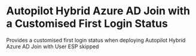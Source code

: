 # Autopilot Hybrid Azure AD Join with a Customised First Login Status
Provides a customised first login status when deploying Autopilot Hybrid Azure AD Join with User ESP skipped
